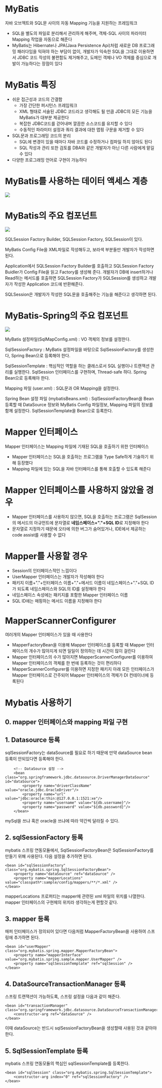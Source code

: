 # MyBatis
자바 오브젝트와 SQL문 사이의 자동 Mapping 기능을 지원하는 프레임워크

* SQL을 별도의 파일로 분리해서 관리하게 해주며, 객체-SQL 사이의 파라미터 Mapping 작업을 자동으로 해준다
* MyBatis는 Hibernate나 JPA(Java Persistence Api)처럼 새로운 DB 프로그래밍 패러다임을 익혀야 하는 부담이 없이, 개발자가 익숙한 SQL을 그대로 이용하면서 JDBC 코드 작성의 불편함도 제거해주고, 도메인 객체나 VO 객체를 중심으로 개발이 가능하다는 장점이 있다

# MyBatis 특징
* 쉬운 접근성과 코드의 간결함
    * 가장 간단한 퍼시턴스 프레임워크
    * XML 형태로 서술된 JDBC 코드라고 생각해도 될 만큼 JDBC의 모든 기능을 MyBatis가 대부분 제공한다
    * 복잡한 JDBC코드를 걷어내며 깔끔한 소스코드를 유지할 수 있다
    * 수동적인 파라미터 설정과 쿼리 결과에 대한 맵핑 구문을 제거할 수 있다
* SQL문과 프로그래밍 코드의 분리
    * SQL에 변경이 있을 때마다 자바 코드를 수정하거나 컴파일 하지 않아도 된다
    * SQL 작성과 관리 또한 검토를 DBA와 같은 개발자가 아닌 다른 사람에게 맡길 수 있다
* 다양한 프로그래밍 언어로 구현이 가능하다

# MyBatis를 사용하는 데이터 액세스 계층
![](https://media.vlpt.us/images/changyeonyoo/post/bce0a67f-0493-433f-a728-53cee12c5e51/99BE40445C5D2C5719.png)

# MyBatis의 주요 컴포넌트
![](https://media.vlpt.us/images/changyeonyoo/post/677db703-72b7-40a8-9566-e27c9aa3e935/9919384D5C5D2CA30D.png)

SQLSession Factory Builder, SQLSession Factory, SQLSession이 있다.

MyBatis Config File을 XML파일로 작성해두고, 보라색 부분들만 개발자가 작성하면 된다.

Application에서 SQLSession Factory Builder를 호출하고 SQLSession Factory Buidler가 Config File을 읽고 Factory를 생성해 준다. 개발자가 DB에 insert하거나 Read하는 메서드를 호출하면 SQLSession Factory가 SQLSession를 생성하고 개발자가 작성한 Application 코드에 반환해준다. 

SQLSession은 개발자가 작성한 SQL문을 호출해주는 기능을 해준다고 생각하면 된다.

# MyBatis-Spring의 주요 컴포넌트
![](https://media.vlpt.us/images/changyeonyoo/post/3d9362bb-f4ec-49f0-9cfe-393aa59359d5/9919C9455C5D2DAF09.png)

MyBatis 설정파일(SqlMapConfig.xml) : VO 객체의 정보를 설정한다.

SqlSessionFactory : MyBatis 설정파일을 바탕으로 SqlSessionFactory를 생성한다, Spring Bean으로 등록해야 한다.

SqlSessionTemplate : 핵심적인 역할을 하는 클래스로서 SQL 실행이나 트랜잭션 관리를 실행한다. SqlSession 인터페이스를 구현하며, Thread-safe 하다. Spring Bean으로 등록해야 한다.

Mapping 파일 (user.xml) : SQL문과 OR Mapping을 설정한다.

Spring Bean 설정 파일 (mybatisBeans.xml) : SqlSessionFactoryBean을 Bean 등록할 때 DataSource 정보와 MyBatis Config 파일정보, Mapping 파일의 정보를 함께 설정한다. SqlSessionTemplate을 Bean으로 등록한다.

# Mapper 인터페이스
Mapper 인터페이스는 Mapping 파일에 기재된 SQL을 호출하기 위한 인터페이스

* Mapper 인터페이스는 SQL을 호출하는 프로그램을 Type Safe하게 기술하기 위해 등장했다
* Mapping 파일에 있는 SQL을 자바 인터페이스를 통해 호출할 수 있도록 해준다

# Mapper 인터페이스를 사용하지 않았을 경우
* Mapper 인터페이스를 사용하지 않으면, SQL을 호출하는 프로그램은 SqlSession의 메서드의 아규먼트에 문자열로 **네임스페이스+"."+SQL ID**로 지정해야 한다
* 문자열로 지정하기 때문에 오타에 의한 버그가 숨어있거나, IDE에서 제공하는 code assist를 사용할 수 없다

# Mapper를 사용할 경우
* Session의 인터페이스적인 느낌이다
* UserMapper 인터페이스는 개발자가 작성해야 한다
* 패키지 이름+"."+인터페이스 이름+"."+메서드 이름이 네임스페이스+"."+SQL ID가 되도록 네임스페이스와 SQL의 ID를 설정해야 한다
* 네임스페이스 속성에는 패키지를 포함한 Mapper 인터페이스 이름
* SQL ID에는 매핑하는 메서드 이름을 지정해야 한다

# MapperScannerConfigurer
여러개의 Mapper 인터페이스가 있을 때 사용한다

* MapperFactoryBean을 이용해 Mapper 인터페이스를 등록할 때 Mapper 인터페이스의 개수가 많아지게 되면 일일이 정의하는 데 시간이 많이 걸린다
* Mapper 인터페이스의 수가 많아지면 MapperScannerConfigurer를 이용하여 Mapper 인터페이스의 객체를 한 번에 등록하는 것이 편리하다
* MapperScannerConfigurer를 이용하면 지정한 패키지 아래 모든 인터페이스가 Mapper 인터페이스로 간주되어 Mapper 인터페이스의 객체가 DI 컨테이너에 등록된다

# Mybatis 사용하기
## 0. mapper 인터페이스와 mapping 파일 구현 

## 1. Datasource 등록
sqlSessionFactory는 dataSource를 필요로 하기 때문에 만약 dataSource bean 등록이 안되있다면 등록해야 한다.

        <!-- DataSource 설정 -->
        <bean class="org.springframework.jdbc.datasource.DriverManagerDataSource" id="dataSource">
	        <property name="driverClassName" value="oracle.jdbc.OracleDriver"/>
	        <property name="url" value="jdbc:oracle:thin:@127.0.0.1:1521:xe"/>
	        <property name="username" value="${db.username}"/>
	        <property name="password" value="${db.password}"/>
        </bean>

mySql을 쓰냐 혹은 oracle을 쓰냐에 따라 약간씩 달라질 수 있다.

## 2. sqlSessionFactory 등록
mybatis 스프링 연동모듈에서, SqlSessionFactoryBean은 SqlSessionFactory를 만들기 위해 사용된다. 다음 설정을 추가하면 된다.

    <bean id="sqlSessionFactory" class="org.mybatis.spring.SqlSessionFactoryBean">
        <property name="dataSource" ref="dataSource" />
        <property name="mapperLocations" value="classpath*:sample/config/mappers/**/*.xml" />
    </bean>

mapperLocations 프로퍼티는 mapper에 관련된 xml 파일의 위치를 나열한다. mapper 인터페이스의 구현체의 위치라 생각하는게 편할것 같다.

## 3. mapper 등록
매퍼 인터페이스가 정의되어 있다면 다음처럼 MapperFactoryBean을 사용하여 스프링에 추가하면 된다.

    <bean id="userMapper" class="org.mybatis.spring.mapper.MapperFactoryBean">
        <property name="mapperInterface" value="org.mybatis.spring.sample.mapper.UserMapper" />
        <property name="sqlSessionTemplate" ref="sqlSession" />
    </bean>


## 4. DataSourceTransactionManager 등록
스프링 트랜잭션이 가능하도록, 스프링 설정을 다음과 같이 해준다.

    <bean id="transactionManager" class="org.springframework.jdbc.datasource.DataSourceTransactionManager">
        <constructor-arg ref="dataSource" />
    </bean>

이때 dataSource는 반드시 sqlSessionFactoryBean을 생성할때 사용된 것과 같아야 한다.

## 5. SqlSessionTemplate 등록
mybatis 스프링 연동모듈의 핵심인 sqlSessionTemplate를 등록한다. 

    <bean id="sqlSession" class="org.mybatis.spring.SqlSessionTemplate">
        <constructor-arg index="0" ref="sqlSessionFactory" />
    </bean>



